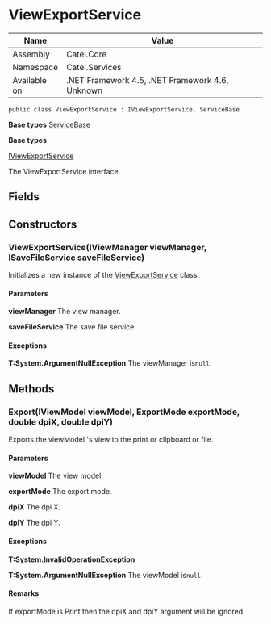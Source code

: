 

# ViewExportService

Name|Value
---|---
Assembly|Catel.Core
Namespace|Catel.Services
Available on|.NET Framework 4.5, .NET Framework 4.6, Unknown

```
public class ViewExportService : IViewExportService, ServiceBase
```

**Base types**
[ServiceBase](/Catel.Core\Catel\Services\ServiceBase.md)

**Base types**

[IViewExportService](/Catel.Core\Catel\Services\IViewExportService.md)


The ViewExportService interface.



## Fields

## Constructors

### ViewExportService(IViewManager viewManager, ISaveFileService saveFileService)

Initializes a new instance of the [ViewExportService](#) class.

#### Parameters

**viewManager**
The view manager.

**saveFileService**
The save file service.

#### Exceptions

**T:System.ArgumentNullException**
The viewManager is`null`.



## Methods

### Export(IViewModel viewModel, ExportMode exportMode, double dpiX, double dpiY)

Exports the viewModel 's view to the print or clipboard or file.

#### Parameters

**viewModel**
The view model.

**exportMode**
The export mode.

**dpiX**
The dpi X.

**dpiY**
The dpi Y.

#### Exceptions

**T:System.InvalidOperationException**

**T:System.ArgumentNullException**
The viewModel is`null`.

#### Remarks

If exportMode is Print then the dpiX and dpiY argument will be ignored.



